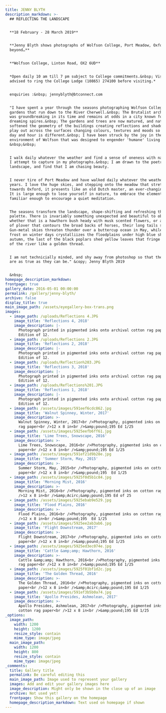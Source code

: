 ```yaml
---
title: JENNY BLYTH
description_markdown: >-
  ## REFLECTING THE LANDSCAPE


  **18 February - 28 March 2019**


  **Jenny Blyth shows photographs of Wolfson College, Port Meadow, Oxford and
  beyond…**


  **Wolfson College, Linton Road, OX2 6UD**


  *Open daily 10 am till 7 pm subject to College commitments.&nbsp; Visitors are
  advised to ring the College Lodge (10865) 274100 before visiting.*


  enquiries :&nbsp; jennyblyth@btconnect.com


  "I have spent a year through the seasons photographing Wolfson College and the
  gardens that run down to the River Cherwell.&nbsp; The Brutalist architecture
  was groundbreaking in its time and remains at odds in a city known for its
  dreaming spires.&nbsp; The gardens and trees are now matured, and nature has
  softened the geometry of the buildings creating reflections and shadows that
  play out across the surfaces changing colours, textures and moods so that each
  day and hour is different.&nbsp; I have been struck by the joy in the
  environment of Wolfson that was designed to engender 'humane' living.
  &nbsp;&nbsp;


  I walk daily whatever the weather and find a sense of oneness with nature that
  I attempt to capture in my photographs.&nbsp; I am drawn to the poetry in the
  landscape, and find that I am chasing beauty.


  I never tire of Port Meadow and have walked daily whatever the weather for
  years. I love the huge skies, and stepping onto the meadow that stretches
  towards Oxford, it presents like an old Dutch master, an ever-changing canvas.
  It is large enough to lose yourself in nature, to embrace the elements, and
  familiar enough to encourage a quiet meditation.


  The seasons transform the landscape, shape-shifting and refreshing the
  palette. There is invariably something unexpected and beautiful to observe
  whether that is a hawthorn bush heady with musk scented flowers, or a murmer
  of plover that contours the broad backs of horses, their long tails sashaying.
  Gun-metal skies threaten thunder over a buttercup ocean in May, while hoar
  frost on winter days crystalliizes the floodplains under high blue skies. In
  autumn, the last of the black poplars shed yellow leaves that fringe the edge
  of the river like a golden thread.


  I am not technicially minded, and shy away from photoshop so that the images
  are as true as they can be." &copy; Jenny Blyth 2019


  &nbsp;
homepage_description_markdown:
frontpage: true
gallery_date: 2016-05-01 00:00:00
permalink: /gallery/jenny-blyth/
archive: false
display_title: true
main_image_path: /assets/eyegallery-box-trans.png
images:
  - image_path: /uploads/Reflections 4.JPG
    image_title: 'Reflections 4, 2018'
    image_description: |-
      Photograph printed in pigmented inks onto archival cotton rag paper
      Edition of 12.
  - image_path: /uploads/Reflections 2.JPG
    image_title: 'Reflections 2, 2018'
    image_description: |-
      Photograph printed in pigmented inks onto archival cotton rag paper
      Edition of 12.
  - image_path: /uploads/Reflection%203.JPG
    image_title: 'Reflections 3, 2018'
    image_description: |-
      Photograph printed in pigmented inks onto archival cotton rag paper
      Edition of 12.
  - image_path: /uploads/Reflections%201.JPG
    image_title: 'Reflections 1, 2018'
    image_description: |-
      Photograph printed in pigmented inks onto archival cotton rag paper
      Edition of 12.
  - image_path: /assets/images/591eef6cdc862.jpg
    image_title: 'Walnut Spinney, Winter, 2017'
    image_description: >-
      Walnut Spinney, Winter, 2017<br />Photography, pigmented inks on cotton
      rag paper<br />12 x 8 in<br />&amp;pound;195 Ed 1/25
  - image_path: /assets/images/5925eefb6ff61.jpg
    image_title: 'Lime Trees, Snowscape, 2016'
    image_description: >-
      Lime Trees, Snowscape, 2016<br />Photography, pigmented inks on cotton rag
      paper<br />12 x 8 in<br />&amp;pound;195 Ed 1/25
  - image_path: /assets/images/591ef21d9b28e.jpg
    image_title: 'Summer Storm, May, 2015'
    image_description: >-
      Summer Storm, May, 2015<br />Photography, pigmented inks on cotton rag
      paper<br />12 x 8 in<br />&amp;pound;195  Ed 1/25
  - image_path: /assets/images/5925f0d5b1c84.jpg
    image_title: 'Morning Mist, 2016'
    image_description: >-
      Morning Mist, 2016<br />Photography, pigmented inks on cotton rag paper<br
      />12 x 8 in<br />&amp;Acirc;&amp;pound;195 Ed of 25
  - image_path: /assets/images/5925ebab9e529.jpg
    image_title: 'Flood Plains, 2016'
    image_description: >-
      Flood Plains, 2016<br />Photography, pigmented inks on cotton rag paper<br
      />12 x 8 in<br />&amp;pound;195  Ed 1/25
  - image_path: /assets/images/5925ee2ab3ab6.jpg
    image_title: 'Flight Downstream, 2017'
    image_description: >-
      Flight Downstream, 2017<br />Photography, pigmented inks on cotton rag
      paper<br />12 x 8 in<br />&amp;pound;195 Ed 1/25
  - image_path: /assets/images/5925ed3ec074e.jpg
    image_title: 'Cattle &amp;amp; Hawthorn, 2016'
    image_description: >-
      Cattle &amp;amp; Hawthorn, 2016<br />Photography, pigmented inks on cotton
      rag paper<br />12 x 8 in<br />&amp;pound;195 Ed 1/25
  - image_path: /assets/images/5925f01bf1d2c.jpg
    image_title: 'The Golden Thread, 2016'
    image_description: >-
      The Golden Thread, 2016<br />Photography, pigmented inks on cotton rag
      paper<br />12 x 8 in<br />&amp;Acirc;&amp;pound;195 Ed 1/25
  - image_path: /assets/images/591ef3b5b0a74.jpg
    image_title: 'Apollo Presides, Ashmolean, 2017'
    image_description: >-
      Apollo Presides, Ashmolean, 2017<br />Photography, pigmented inks on
      cotton rag paper<br />12 x 8 in<br />&amp;pound;195 Ed 1/25
_options:
  image_path:
    width: 1200
    height: 1200
    resize_style: contain
    mime_type: image/jpeg
  main_image_path:
    width: 1200
    height: 800
    resize_style: contain
    mime_type: image/jpeg
_comments:
  title: Gallery title
  permalink: Be careful editing this
  main_image_path: Image used to represent your gallery
  images: Add and edit your gallery images here
  image_description: Might only be shown in the close up of an image
  archive: Not used yet!
  frontpage: Show this gallery on the homepage
  homepage_description_markdown: Text used on homepage if shown
---
```


